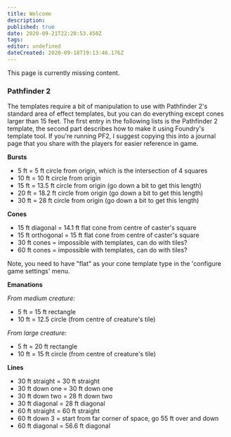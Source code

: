 ```yaml
---
title: Welcome
description:
published: true
date: 2020-09-21T22:20:53.450Z
tags:
editor: undefined
dateCreated: 2020-09-18T19:13:46.176Z
---
```


This page is currently missing content.

### Pathfinder 2
The templates require a bit of manipulation to use with Pathfinder 2's standard area of effect templates, but you can do everything except cones larger than 15 feet.  The first entry in the following lists is the Pathfinder 2 template, the second part describes how to make it using Foundry's template tool. If you're running PF2, I suggest copying this into a journal page that you share with the players for easier reference in game.

**Bursts**
* 5 ft = 5 ft circle from origin, which is the intersection of 4 squares
* 10 ft = 10 ft circle from origin
* 15 ft = 13.5 ft circle from origin (go down a bit to get this length)
* 20 ft = 18.2 ft circle from origin (go down a bit to get this length)
* 30 ft = 28 ft circle from origin (go down a bit to get this length)

**Cones**
* 15 ft diagonal = 14.1 ft flat cone from centre of caster's square
* 15 ft orthogonal = 15 ft flat cone from centre of caster's square
* 30 ft cones = impossible with templates, can do with tiles?
* 60 ft cones = impossible with templates, can do with tiles?

Note, you need to have "flat" as your cone template type in the 'configure game settings' menu.

**Emanations**

_From medium creature:_
* 5 ft = 15 ft rectangle
* 10 ft = 12.5 circle (from centre of creature's tile)

_From large creature:_
* 5 ft = 20 ft rectangle
* 10 ft = 15 ft circle (from centre of creature's tile)
 
**Lines**
* 30 ft straight = 30 ft straight
* 30 ft down one = 30 ft down one
* 30 ft down two = 28 ft down two
* 30 ft diagonal = 28 ft diagonal
* 60 ft straight = 60 ft straight
* 60 ft down 3 = start from far corner of space, go 55 ft over and down
* 60 ft diagonal = 56.6 ft diagonal
